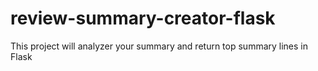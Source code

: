 # review-summary-creator-flask
This project will analyzer your summary and return top summary lines in Flask
